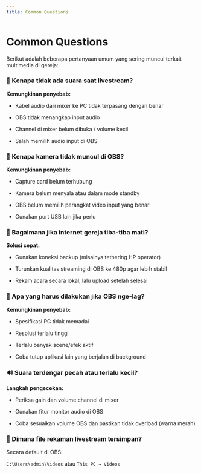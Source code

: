 ```yaml
---
title: Common Questions
---
```


# Common Questions

Berikut adalah beberapa pertanyaan umum yang sering muncul terkait multimedia di gereja:

### 🔌 Kenapa tidak ada suara saat livestream?

**Kemungkinan penyebab:**

- Kabel audio dari mixer ke PC tidak terpasang dengan benar

- OBS tidak menangkap input audio

- Channel di mixer belum dibuka / volume kecil

- Salah memilih audio input di OBS

### 🎥 Kenapa kamera tidak muncul di OBS?

**Kemungkinan penyebab:**

- Capture card belum terhubung

- Kamera belum menyala atau dalam mode standby

- OBS belum memilih perangkat video input yang benar

- Gunakan port USB lain jika perlu

### 📶 Bagaimana jika internet gereja tiba-tiba mati?

**Solusi cepat:**

- Gunakan koneksi backup (misalnya tethering HP operator)

- Turunkan kualitas streaming di OBS ke 480p agar lebih stabil

- Rekam acara secara lokal, lalu upload setelah selesai

### 🔄 Apa yang harus dilakukan jika OBS nge-lag?

**Kemungkinan penyebab:**

- Spesifikasi PC tidak memadai

- Resolusi terlalu tinggi

- Terlalu banyak scene/efek aktif

- Coba tutup aplikasi lain yang berjalan di background

### 🔊 Suara terdengar pecah atau terlalu kecil?

**Langkah pengecekan:**

- Periksa gain dan volume channel di mixer

- Gunakan fitur monitor audio di OBS

- Coba sesuaikan volume OBS dan pastikan tidak overload (warna merah)

### 📁 Dimana file rekaman livestream tersimpan?

Secara default di OBS:

`C:\Users\admin\Videos` atau `This PC → Videos`

